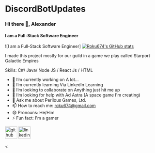# DiscordBotUpdates

### Hi there 👋, Alexander
#### I am a Full-Stack Software Engineer
![I am a Full-Stack Software Engineer]
<a>[![Roku674's GitHub stats](https://github-readme-stats.vercel.app/api?username=roku674&count_private=true&show_icons=true&theme=react)](https://github.com/roku674)
</a>   



I made this project mostly for our guild in a game we play called Starport Galactic Empires

Skills: C#/ Java/ Node JS / React Js / HTML 

- 🔭 I’m currently working on A lot... 
- 🌱 I’m currently learning Via LinkedIn Learning 
- 👯 I’m looking to collaborate on Anything just hit me up 
- 🤔 I’m looking for help with Ad Astra (A space game I'm creating) 
- 💬 Ask me about Perilous Games, Ltd. 
- 📫 How to reach me: roku674@gmail.com 
- 😄 Pronouns: He/Him 
- ⚡ Fun fact: I'm a gamer 


[<img src='https://cdn.jsdelivr.net/npm/simple-icons@3.0.1/icons/github.svg' alt='github' height='40'>](https://github.com/roku674)  [<img src='https://cdn.jsdelivr.net/npm/simple-icons@3.0.1/icons/linkedin.svg' alt='linkedin' height='40'>](https://www.linkedin.com/in/https://www.linkedin.com/in/alexander-fields-aa57a997//)  






<
